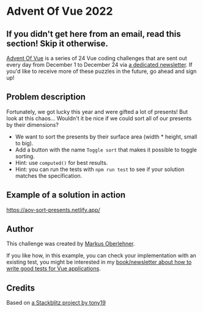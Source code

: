 # Advent Of Vue 2022

## If you didn't get here from an email, read this section! Skip it otherwise.

[Advent Of Vue](https://adventofvue.com) is a series of 24 Vue coding challenges that are sent out every day from December 1 to December 24 via [a dedicated newsletter](https://www.getrevue.co/profile/AdventOfVue). If you'd like to receive more of these puzzles in the future, go ahead and sign up!

## Problem description

Fortunately, we got lucky this year and were gifted a lot of presents! But look at this chaos... Wouldn't it be nice if we could sort all of our presents by their dimensions?

- We want to sort the presents by their surface area (width \* height, small to big).
- Add a button with the name `Toggle sort` that makes it possible to toggle sorting.
- Hint: use `computed()` for best results.
- Hint: you can run the tests with `npm run test` to see if your solution matches the specification.

## Example of a solution in action

https://aov-sort-presents.netlify.app/

## Author

This challenge was created by [Markus Oberlehner](https://twitter.com/MaOberlehner).

If you like how, in this example, you can check your implementation with an existing test, you might be interested in my [book/newsletter about how to write good tests for Vue applications](https://goodvuetests.com/).

## Credits

Based on [a Stackblitz project by tony19](https://stackblitz.com/edit/vue3-vite-starter)